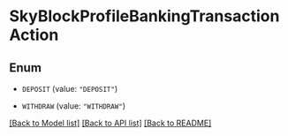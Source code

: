 # SkyBlockProfileBankingTransactionAction

## Enum


* `DEPOSIT` (value: `"DEPOSIT"`)

* `WITHDRAW` (value: `"WITHDRAW"`)


[[Back to Model list]](../README.md#documentation-for-models) [[Back to API list]](../README.md#documentation-for-api-endpoints) [[Back to README]](../README.md)


